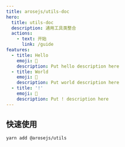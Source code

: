 ```yaml
---
title: arosejs/utils-doc
hero:
  title: utils-doc
  description: 通用工具类整合
  actions:
    - text: 开始
      link: /guide
features:
  - title: Hello
    emoji: 💎
    description: Put hello description here
  - title: World
    emoji: 🌈
    description: Put world description here
  - title: '!'
    emoji: 🚀
    description: Put ! description here
---
```


## 快速使用

```bath
yarn add @arosejs/utils
```
